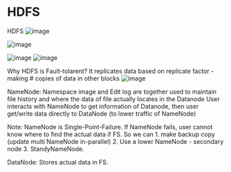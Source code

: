# HDFS
HDFS
![image](https://user-images.githubusercontent.com/32372822/141703972-8af22114-5c54-4307-ac72-11cce366be7c.png)

![image](https://user-images.githubusercontent.com/32372822/141703998-0854b95d-b460-4e86-bb8c-e187899e039f.png)


![image](https://user-images.githubusercontent.com/32372822/141704580-e6503496-59af-4300-8544-c67500a8a9f0.png)
![image](https://user-images.githubusercontent.com/32372822/141704586-1a2c240a-1728-48ac-9d85-35e3a292e25f.png)


Why HDFS is Fault-tolarent?
It replicates data based on replicate factor - making # copies of data in other blocks
![image](https://user-images.githubusercontent.com/32372822/141704726-788432fa-846d-41c3-a5fd-453c6d73cf3a.png)

NameNode: Namespace image and Edit log are together used to maintain file history and where the data of file actually locates in the Datanode
User interacts with NameNode to get information of Datanode, then user get/write data directly to DataNode (to lower traffic of NameNode)

Note: NameNode is Single-Point-Failure. If NameNode fails, user cannot know where to find the actual data if FS. 
So we can 1. make backup copy (update multi NameNode in-parallel) 2. Use a lower NameNode - secondary node  3. StandyNameNode.

DataNode: Stores actual data in FS. 

